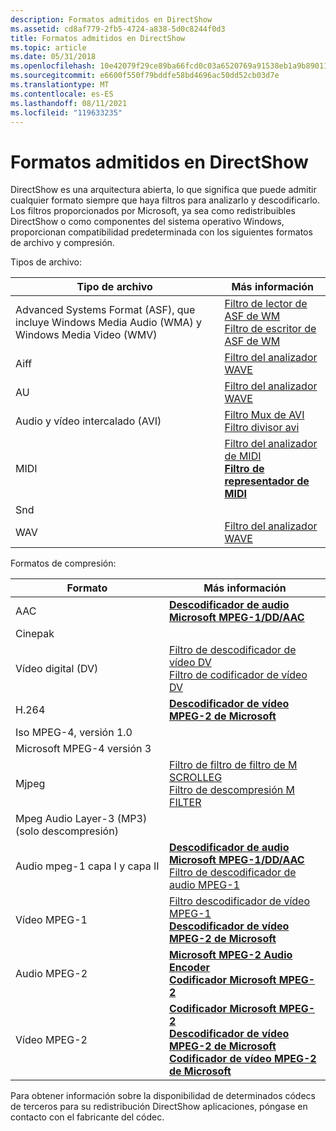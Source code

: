 ```yaml
---
description: Formatos admitidos en DirectShow
ms.assetid: cd8af779-2fb5-4724-a838-5d0c8244f0d3
title: Formatos admitidos en DirectShow
ms.topic: article
ms.date: 05/31/2018
ms.openlocfilehash: 10e42079f29ce89ba66fcd0c03a6520769a91538eb1a9b8901115b6895420d65
ms.sourcegitcommit: e6600f550f79bddfe58bd4696ac50dd52cb03d7e
ms.translationtype: MT
ms.contentlocale: es-ES
ms.lasthandoff: 08/11/2021
ms.locfileid: "119633235"
---
```

# <a name="supported-formats-in-directshow"></a>Formatos admitidos en DirectShow

DirectShow es una arquitectura abierta, lo que significa que puede admitir cualquier formato siempre que haya filtros para analizarlo y descodificarlo. Los filtros proporcionados por Microsoft, ya sea como redistribuibles DirectShow o como componentes del sistema operativo Windows, proporcionan compatibilidad predeterminada con los siguientes formatos de archivo y compresión.

Tipos de archivo:



| Tipo de archivo                                                                                        | Más información                                                                                                                  |
|--------------------------------------------------------------------------------------------------|-----------------------------------------------------------------------------------------------------------------------------------|
| Advanced Systems Format (ASF), que incluye Windows Media Audio (WMA) y Windows Media Video (WMV) | [Filtro de lector de ASF de WM](about-the-wm-asf-reader-filter.md)<br/> [Filtro de escritor de ASF de WM](wm-asf-writer-filter.md)<br/> |
| Aiff                                                                                             | [Filtro del analizador WAVE](wave-parser-filter.md)                                                                                      |
| AU                                                                                               | [Filtro del analizador WAVE](wave-parser-filter.md)                                                                                      |
| Audio y vídeo intercalado (AVI)                                                                    | [Filtro Mux de AVI](avi-mux-filter.md)<br/> [Filtro divisor avi](avi-splitter-filter.md)<br/>                         |
| MIDI                                                                                             | [Filtro del analizador de MIDI](midi-parser-filter.md)<br/> [**Filtro de representador de MIDI**](midi-renderer-filter.md)<br/>           |
| Snd                                                                                              |                                                                                                                                   |
| WAV                                                                                              | [Filtro del analizador WAVE](wave-parser-filter.md)                                                                                      |



 

Formatos de compresión:



| Formato                                        | Más información                                                                                                                                                                                                                                |
|-----------------------------------------------|-------------------------------------------------------------------------------------------------------------------------------------------------------------------------------------------------------------------------------------------------|
| AAC                                           | [**Descodificador de audio Microsoft MPEG-1/DD/AAC**](microsoft-mpeg-1-dd-audio-decoder.md)                                                                                                                                                              |
| Cinepak                                       |                                                                                                                                                                                                                                                 |
| Vídeo digital (DV)                            | [Filtro de descodificador de vídeo DV](dv-video-decoder-filter.md)<br/> [Filtro de codificador de vídeo DV](dv-video-encoder-filter.md)<br/>                                                                                                             |
| H.264                                         | [**Descodificador de vídeo MPEG-2 de Microsoft**](microsoft-mpeg-2-video-decoder.md)                                                                                                                                                                        |
| Iso MPEG-4, versión 1.0                  |                                                                                                                                                                                                                                                 |
| Microsoft MPEG-4 versión 3                    |                                                                                                                                                                                                                                                 |
| Mjpeg                                         | [Filtro de filtro de filtro de M SCROLLEG](mjpeg-compressor-filter.md)<br/> [Filtro de descompresión M FILTER](mjpeg-decompressor-filter.md)<br/>                                                                                                         |
| Mpeg Audio Layer-3 (MP3) (solo descompresión) |                                                                                                                                                                                                                                                 |
| Audio mpeg-1 capa I y capa II             | [**Descodificador de audio Microsoft MPEG-1/DD/AAC**](microsoft-mpeg-1-dd-audio-decoder.md)<br/> [Filtro de descodificador de audio MPEG-1](mpeg-1-audio-decoder-filter.md)<br/>                                                                         |
| Vídeo MPEG-1                                  | [Filtro descodificador de vídeo MPEG-1](mpeg-1-video-decoder-filter.md)<br/> [**Descodificador de vídeo MPEG-2 de Microsoft**](microsoft-mpeg-2-video-decoder.md)<br/>                                                                                   |
| Audio MPEG-2                                  | [**Microsoft MPEG-2 Audio Encoder**](microsoft-mpeg-2-audio-encoder.md)<br/> [**Codificador Microsoft MPEG-2**](microsoft-mpeg-2-encoder.md)<br/>                                                                                     |
| Vídeo MPEG-2                                  | [**Codificador Microsoft MPEG-2**](microsoft-mpeg-2-encoder.md)<br/> [**Descodificador de vídeo MPEG-2 de Microsoft**](microsoft-mpeg-2-video-decoder.md)<br/> [**Codificador de vídeo MPEG-2 de Microsoft**](microsoft-mpeg-2-video-encoder.md)<br/> |



 

Para obtener información sobre la disponibilidad de determinados códecs de terceros para su redistribución DirectShow aplicaciones, póngase en contacto con el fabricante del códec.

 

 




